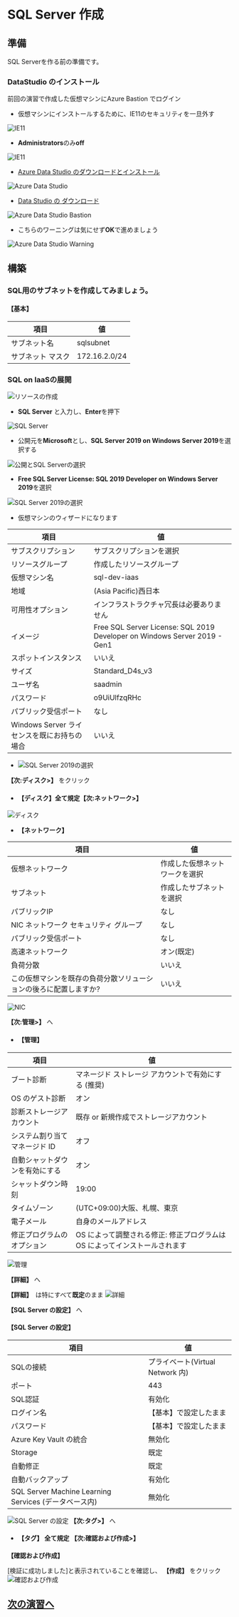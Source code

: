 # SQL Server 作成

## 準備
SQL Serverを作る前の準備です。
### DataStudio のインストール

前回の演習で作成した仮想マシンにAzure Bastion でログイン

- 仮想マシンにインストールするために、IE11のセキュリティを一旦外す

![IE11](images/winserver-ie11-0.png "Prev IEセッティング")

-  **Administrators**のみ**off**

![IE11](images/winserver-ie11.png "IEセッティング")


- [Azure Data Studio のダウンロードとインストール][1]

![Azure Data Studio ](images/azure-datastudio.png "Azure Data Studio インストール")

- [Data Studio の ダウンロード][2]

![Azure Data Studio Bastion](images/datastudio-install-4-bastion.png "Azure Data Studio Bastion View")

- こちらのワーニングは気にせず**OK**で進めましょう

![Azure Data Studio Warning](images/datastudio-install-warning.png "Azure Data Studio 警告")


## 構築
### SQL用のサブネットを作成してみましょう。

#### **【基本】**

|項目|値|
|----|----|
|サブネット名|sqlsubnet|
|サブネット マスク|172.16.2.0/24|

### SQL on IaaSの展開

![リソースの作成](images/resource-create-sql.png "リソースの作成")

- **SQL Server** と入力し、**Enter**を押下

![SQL Server](images/sql-server-input.png "SQL Server")


- 公開元を**Microsoft**とし、**SQL Server 2019 on Windows Server 2019**を選択する

![公開とSQL Serverの選択](images/pub-microsoft-win2019.png "sqlpub")

- **Free SQL Server License: SQL 2019 Developer on Windows Server 2019**を選択

![SQL Server 2019の選択](images/sql-server-choise.png "sqlpub")

- 仮想マシンのウィザードになります

|項目|値|
|----|----|
|サブスクリプション|サブスクリプションを選択|
|リソースグループ|作成したリソースグループ|
|仮想マシン名|sql-dev-iaas|
|地域|(Asia Pacific)西日本|
|可用性オプション|インフラストラクチャ冗長は必要ありません|
|イメージ|Free SQL Server License: SQL 2019 Developer on Windows Server 2019 - Gen1|
|スポットインスタンス|いいえ|
|サイズ|Standard_D4s_v3|
|ユーザ名|saadmin|
|パスワード|o9UiUlfzqRHc|
|パブリック受信ポート|なし|
|Windows Server ライセンスを既にお持ちの場合|いいえ|



- ![SQL Server 2019の選択](images/create-vm.png "vmcreate")

**【次:ディスク>】** をクリック

- #### **【ディスク】**全て規定**【次:ネットワーク>】**
![ディスク](images/vmcreate-disk.png "vmdisk")

- **【ネットワーク】**

|項目|値|
|----|----|
|仮想ネットワーク|作成した仮想ネットワークを選択|
|サブネット|作成したサブネットを選択|
|パブリックIP|なし|
|NIC ネットワーク セキュリティ グループ|なし|
|パブリック受信ポート|なし|
|高速ネットワーク|オン(既定)|
|負荷分散|いいえ|
|この仮想マシンを既存の負荷分散ソリューションの後ろに配置しますか?|いいえ|


![NIC](images/vmcreate-nic.png "vmnic")


**【次:管理>】** へ

- #### **【管理】**

|項目|値|
|----|----|
|ブート診断|マネージド ストレージ アカウントで有効にする (推奨)|
|OS のゲスト診断|オン|
|診断ストレージアカウント|既存 or 新規作成でストレージアカウント|
|システム割り当てマネージド ID|オフ|
|自動シャットダウンを有効にする|オン|
|シャットダウン時刻|19:00|
|タイムゾーン|(UTC+09:00)大阪、札幌、東京|
|電子メール|自身のメールアドレス|
|修正プログラムのオプション|OS によって調整される修正: 修正プログラムは OS によってインストールされます|
![管理](images/vmcreate-manage.png "vmmanage")

**【詳細】** へ

**【詳細】**　は特にすべて**既定**のまま
![詳細](images/vmcreate-detail.png "vmdetail")

**【SQL Server の設定】** へ

#### **【SQL Server の設定】**

|項目|値|
|----|----|
|SQLの接続|プライベート(Virtual Network 内)|
|ポート|443|
|SQL認証|有効化|
|ログイン名|【基本】で設定したまま|
|パスワード|【基本】で設定したまま|
|Azure Key Vault の統合|無効化|
|Storage|既定|
|自動修正|既定|
|自動バックアップ|有効化|
|SQL Server Machine Learning Services (データベース内)|無効化|
![SQL Server の設定](images/vmcreate-sql.png "vmsql")
**【次:タグ>】** へ

- #### **【タグ】** 全て規定 **【次:確認および作成>】**
**【確認および作成】**

[検証に成功しました]と表示されていることを確認し、 **【作成】** をクリック
![確認および作成](images/vmcreate-confirm.png "vmconfirm")

## [次の演習へ][3]

[1]:https://docs.microsoft.com/ja-jp/sql/azure-data-studio/download-azure-data-studio?view=sql-server-ver15
[2]:https://go.microsoft.com/fwlink/?linkid=2138608
[3]:sql-try-hands-on.markdown


